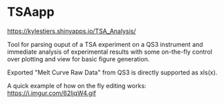 # TSAapp
https://kylestiers.shinyapps.io/TSA_Analysis/

Tool for parsing ouput of a TSA experiment on a QS3 instrument and immediate analysis of experimental results with some on-the-fly control over plotting and view for basic figure generation.

Exported "Melt Curve Raw Data" from QS3 is directly supported as xls(x).

A quick example of how on the fly editing works:
https://i.imgur.com/62ljqW4.gif
